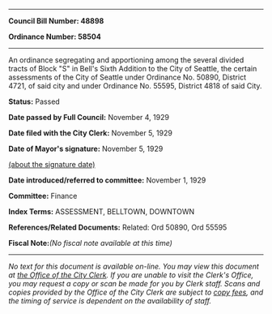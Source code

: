 

********

**Council Bill Number: 48898**
   
**Ordinance Number: 58504**
********

 An ordinance segregating and apportioning among the several divided tracts of Block "S" in Bell's Sixth Addition to the City of Seattle, the certain assessments of the City of Seattle under Ordinance No. 50890, District 4721, of said city and under Ordinance No. 55595, District 4818 of said City.

**Status:** Passed
   
**Date passed by Full Council:** November 4, 1929
   
**Date filed with the City Clerk:** November 5, 1929
   
**Date of Mayor's signature:** November 5, 1929
   
[(about the signature date)](/~public/approvaldate.htm)
   
   
   
**Date introduced/referred to committee:** November 1, 1929
   
**Committee:** Finance
   
   
**Index Terms:** ASSESSMENT, BELLTOWN, DOWNTOWN

**References/Related Documents:** Related: Ord 50890, Ord 55595

**Fiscal Note:**_(No fiscal note available at this time)_
********

_No text for this document is available on-line. You may view this document at [the Office of the City Clerk](http://www.seattle.gov/leg/clerk/contactUs.htm). If you are unable to visit the Clerk's Office, you may request a copy or scan be made for you by Clerk staff. Scans and copies provided by the Office of the City Clerk are subject to [copy fees](http://clerk.seattle.gov/~public/clerkfees.htm), and the timing of service is dependent on the availability of staff._

